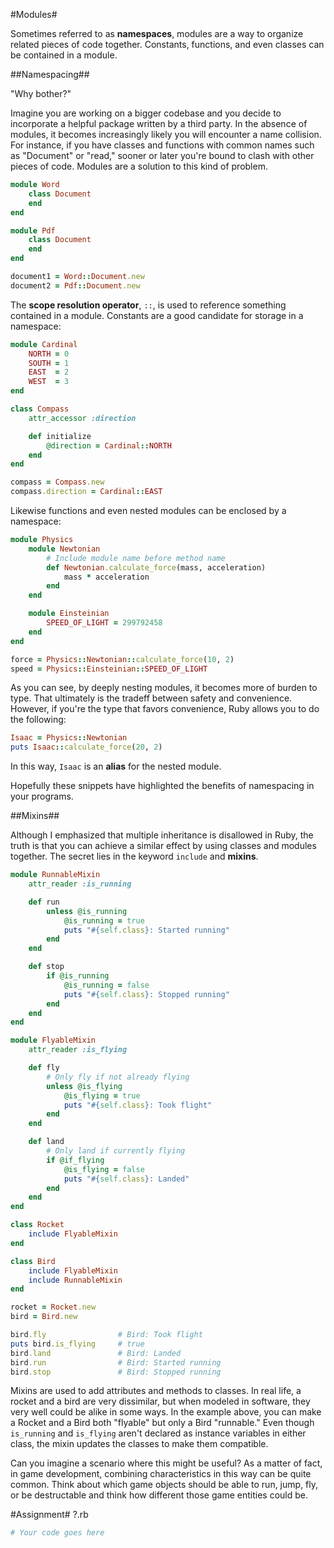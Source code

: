 #Modules#

Sometimes referred to as **namespaces**, modules are a way to organize related pieces of code together. Constants, functions, and even classes can be contained in a module.

##Namespacing##

"Why bother?"

Imagine you are working on a bigger codebase and you decide to incorporate a helpful package written by a third party. In the absence of modules, it becomes increasingly likely you will encounter a name collision. For instance, if you have classes and functions with common names such as "Document" or "read," sooner or later you're bound to clash with other pieces of code. Modules are a solution to this kind of problem.

```ruby
module Word
    class Document
    end
end

module Pdf
    class Document
    end
end

document1 = Word::Document.new
document2 = Pdf::Document.new
```

The **scope resolution operator**, ```::```, is used to reference something contained in a module. Constants are a good candidate for storage in a namespace:

```ruby
module Cardinal
    NORTH = 0
    SOUTH = 1
    EAST  = 2
    WEST  = 3
end

class Compass
    attr_accessor :direction

    def initialize
        @direction = Cardinal::NORTH
    end
end

compass = Compass.new
compass.direction = Cardinal::EAST
``` 

Likewise functions and even nested modules can be enclosed by a namespace:

```ruby
module Physics
    module Newtonian
        # Include module name before method name
        def Newtonian.calculate_force(mass, acceleration)
            mass * acceleration
        end
    end

    module Einsteinian
        SPEED_OF_LIGHT = 299792458
    end
end

force = Physics::Newtonian::calculate_force(10, 2)
speed = Physics::Einsteinian::SPEED_OF_LIGHT
```

As you can see, by deeply nesting modules, it becomes more of burden to type. That ultimately is the tradeff between safety and convenience. However, if you're the type that favors convenience, Ruby allows you to do the following:

```ruby
Isaac = Physics::Newtonian
puts Isaac::calculate_force(20, 2)
```

In this way, ```Isaac``` is an **alias** for the nested module.

Hopefully these snippets have highlighted the benefits of namespacing in your programs.

##Mixins##

Although I emphasized that multiple inheritance is disallowed in Ruby, the truth is that you can achieve a similar effect by using classes and modules together. The secret lies in the keyword ```include``` and **mixins**.

```ruby
module RunnableMixin
    attr_reader :is_running

    def run
        unless @is_running
            @is_running = true
            puts "#{self.class}: Started running"
        end
    end

    def stop
        if @is_running
            @is_running = false
            puts "#{self.class}: Stopped running"
        end
    end
end

module FlyableMixin
    attr_reader :is_flying

    def fly
        # Only fly if not already flying
        unless @is_flying
            @is_flying = true
            puts "#{self.class}: Took flight"
        end
    end

    def land
        # Only land if currently flying
        if @if_flying
            @is_flying = false
            puts "#{self.class}: Landed"
        end
    end
end

class Rocket
    include FlyableMixin
end

class Bird
    include FlyableMixin
    include RunnableMixin
end

rocket = Rocket.new
bird = Bird.new

bird.fly                # Bird: Took flight
puts bird.is_flying     # true
bird.land               # Bird: Landed
bird.run                # Bird: Started running
bird.stop               # Bird: Stopped running
```

Mixins are used to add attributes and methods to classes. In real life, a rocket and a bird are very dissimilar, but when modeled in software, they very well could be alike in some ways. In the example above, you can make a Rocket and a Bird both "flyable" but only a Bird "runnable." Even though ```is_running``` and ```is_flying``` aren't declared as instance variables in either class, the mixin updates the classes to make them compatible.

Can you imagine a scenario where this might be useful? As a matter of fact, in game development, combining characteristics in this way can be quite common. Think about which game objects should be able to run, jump, fly, or be destructable and think how different those game entities could be.

#Assignment#
?.rb

```ruby
# Your code goes here
```
